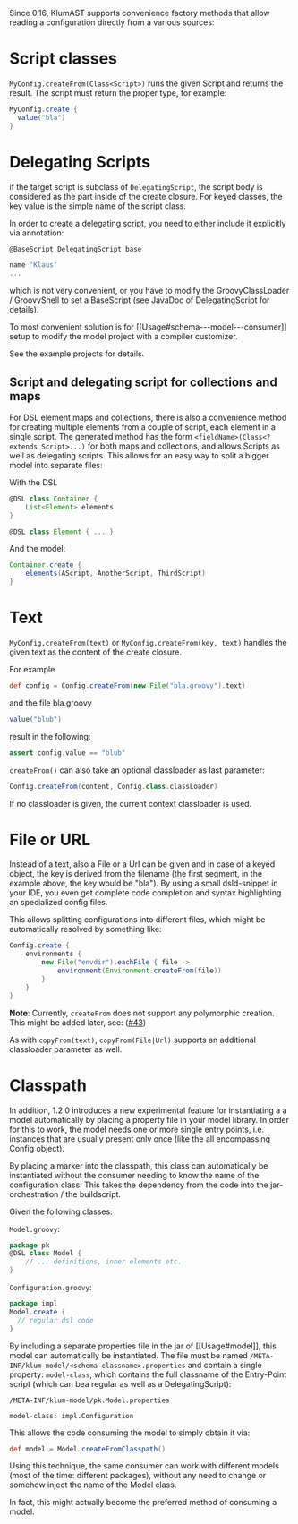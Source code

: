 Since 0.16, KlumAST supports convenience factory methods that allow reading a configuration directly from a various sources:

# Script classes

`MyConfig.createFrom(Class<Script>)` runs the given Script and returns the result. The script must return the
proper type, for example:

```groovy
MyConfig.create {
  value("bla")
}
```

# Delegating Scripts

if the target script is subclass of `DelegatingScript`, the script body is considered as the part inside of the 
create closure. For keyed classes, the key value is the simple name of the script class.

In order to create a delegating script, you need to either include it explicitly via annotation: 

```groovy
@BaseScript DelegatingScript base

name 'Klaus'
...
```

which is not very convenient, or you have to modify the GroovyClassLoader / GroovyShell to set a BaseScript (see
JavaDoc of DelegatingScript for details).

To most convenient solution is for [[Usage#schema---model---consumer]] setup to modify the model project with a compiler customizer.

See the example projects for details.

## Script and delegating script for collections and maps

For DSL element maps and collections, there is also a convenience method for creating multiple elements
from a couple of script, each element in a single script. The generated method has the form 
`<fieldName>(Class<? extends Script>...)` for both maps and collections, and allows Scripts as well 
as delegating scripts. This allows for an easy way to split a bigger model into separate files:

With the DSL

```groovy
@DSL class Container {
    List<Element> elements
}

@DSL class Element { ... }
```

And the model:

```groovy
Container.create {
    elements(AScript, AnotherScript, ThirdScript)
}
```


# Text
`MyConfig.createFrom(text)` or `MyConfig.createFrom(key, text)` handles the given text as the content of the create 
closure.

For example

```groovy
def config = Config.createFrom(new File("bla.groovy").text)
```

and the file bla.groovy
```groovy
value("blub")
```

result in the following:

```groovy
assert config.value == "blub"
```

`createFrom()` can also take an optional classloader as last parameter:

```groovy
Config.createFrom(content, Config.class.classLoader)
```

If no classloader is given, the current context classloader is used.


# File or URL

Instead of a text, also a File or a Url can be given and in case of a keyed object, the key is derived from the filename 
(the first segment, in the example above, the key would be "bla"). By using a small dsld-snippet in your IDE, you even 
get complete code completion and syntax highlighting an specialized config files.

This allows splitting configurations into different files, which might be automatically resolved by something like:
 
```groovy
Config.create {
    environments {
        new File("envdir").eachFile { file -> 
            environment(Environment.createFrom(file)) 
        }    
    }
}
```
 
__Note__: Currently, `createFrom` does not support any polymorphic creation. This might be added later,
 see: ([#43](https://github.com/klum-dsl/klum-core/issues/43))

As with `copyFrom(text)`, `copyFrom(File|Url)` supports an additional classloader parameter as well.

# Classpath

In addition, 1.2.0 introduces a new experimental feature for instantiating a a model automatically by placing
a property file in your model library. In order for this to work, the model needs one or more single
entry points, i.e. instances that are usually present only once (like the all encompassing Config object).

By placing a marker into the classpath, this class can automatically be instantiated without the consumer needing
to know the name of the configuration class. This takes the dependency from the code into the jar-orchestration /
the buildscript.

Given the following classes:

`Model.groovy`:
```groovy
package pk
@DSL class Model {
    // ... definitions, inner elements etc.
}

```

`Configuration.groovy`:
```groovy
package impl
Model.create {
  // regular dsl code
}
```

By including a separate properties file in the jar of [[Usage#model]], this model
can automatically be instantiated. The file must be named `/META-INF/klum-model/<schema-classname>.properties`
and contain a single property: `model-class`, which contains the full classname of the Entry-Point script (which
can bea regular as well as a DelegatingScript):

`/META-INF/klum-model/pk.Model.properties`
```properties
model-class: impl.Configuration
```

This allows the code consuming the model to simply obtain it via:

```groovy
def model = Model.createFromClasspath()
```

Using this technique, the same consumer can work with different models (most of the time: different packages),
without any need to change or somehow inject the name of the Model class.

In fact, this might actually become the preferred method of consuming a model.
